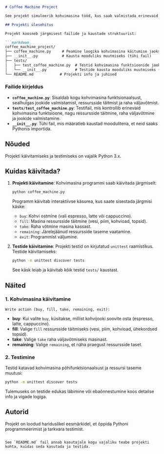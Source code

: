 
```markdown
# Coffee Machine Project

See projekt simuleerib kohvimasina tööd, kus saab valmistada erinevaid kohvijooke, täita masina ressursse, võtta raha välja ja vaadata ressursside taset. Projekt on kirjutatud Pythonis ja sisaldab ka testimist.

## Projekti ülesehitus

Projekt koosneb järgmisest failide ja kaustade struktuurist:

```markdown
coffee_machine_project/
├── coffee_machine.py     # Peamine loogika kohvimasina käitumise jaoks
├── __init__.py           # Kausta mooduliks muutmiseks (tühi fail)
├── tests/
│   ├── test_coffee_machine.py  # Testid kohvimasina funktsioonide jaoks
│   └── __init__.py             # Testide kausta mooduliks muutmiseks (tühi fail)
└── README.md            # Projekti info ja juhised
```

### Failide kirjeldus

- **`coffee_machine.py`**: Sisaldab kogu kohvimasina funktsionaalsust, sealhulgas jookide valmistamist, ressursside täitmist ja raha väljavõtmist.
- **`tests/test_coffee_machine.py`**: Testifail, mis kontrollib erinevaid kohvimasina funktsioone, nagu ressursside täitmine, raha väljavõtmine ja jookide valmistamine.
- **`__init__.py`**: Tühi fail, mis määratleb kaustad moodulitena, et neid saaks Pythonis importida.

## Nõuded

Projekti käivitamiseks ja testimiseks on vajalik Python 3.x.

## Kuidas käivitada?

1. **Projekti käivitamine**:
   Kohvimasina programmi saab käivitada järgmiselt:
   ```bash
   python coffee_machine.py
   ```

   Programm käivitab interaktiivse käsurea, kus saate sisestada järgmisi käske:
   - `buy`: Kohvi ostmine (vali espresso, latte või cappuccino).
   - `fill`: Masina ressursside täitmine (vesi, piim, kohvioad, topsid).
   - `take`: Raha võtmine masina kassast.
   - `remaining`: Järelejäänud ressursside taseme vaatamine.
   - `exit`: Programmist väljumine.

2. **Testide käivitamine**:
   Projekti testid on kirjutatud `unittest` raamistikus. Testide käivitamiseks:
   ```bash
   python -m unittest discover tests
   ```

   See käsk leiab ja käivitab kõik testid `tests/` kaustast.

## Näited

### 1. Kohvimasina käivitamine
```
Write action (buy, fill, take, remaining, exit):
```

- **buy**: Kui valite `buy`, küsitakse, millist kohvijooki soovite osta (espresso, latte, cappuccino).
- **fill**: Valige `fill` ressursside täitmiseks (vesi, piim, kohvioad, ühekordsed topsid).
- **take**: Valige `take` raha väljavõtmiseks masinast.
- **remaining**: Valige `remaining`, et näha praegust ressursside taset.

### 2. Testimine
Testid katavad kohvimasina põhifunktsionaalsust ja ressursi taseme muutusi:

```bash
python -m unittest discover tests
```

Tulemuseks on testide edukas läbimine või ebaõnnestumine koos detailse info ja vigade logiga.

## Autorid

Projekt on loodud hariduslikel eesmärkidel, et õppida Pythoni programmeerimist ja tarkvara testimist.
```

See `README.md` fail annab kasutajale kogu vajaliku teabe projekti kohta, kuidas seda kasutada ja testida.
